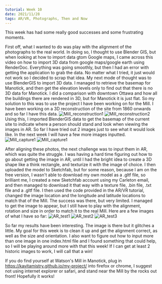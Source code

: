 ```yaml
---
tutorial: Week 10
date: 2021/11/28
tags: AR/VR, Photographs, Then and Now
---
```


This week has had some really good successes and some frustrating moments. 

First off, what I wanted to do was play with the alignment of the photographs to the real world. In doing so, I thought to use Blender GIS, but when looking at how to import data gtom Google maps, I came across this video on how to import 3D data from google maps/google earth using RenderDoc. Everything was going smoothly, but then I had an error with getting the application to grab the data. No matter what I tried, it just would not work so I decided to scrap that idea. 
My next mode of thought was to use BlenderGIS to import 3D data. I managed to retrieve the basemap for Manotick, and then get the elevation levels only to find out that there is no 3D data for Manotick. I did a comparison with downtown Ottawa and how all the buildings there are rendered in 3D, but for Manotick it is just flat. So my solution to this was to use the project I have been working on for the Mill. I have been working on a 3D reconstruction of the site from 1860 onwards and so far I have this data. ![Mill_reconstruction1](Mill_reconstruction1.jpg) ![Mill_reconstruction2](Mill_reconstruction2.jpg)
Using this, I imported BlenderGIS data to get the basemap of the current site to indicate where a person should stand and look when viewing the images in AR. So far I have tried out 2 images just to see what it would look like. In the next week I will have a few more images inputted. ![Mill_capture1](Mill_capture1.jpg) ![Mill_capture1](Mill_capture2.jpg)

After aligning these photos, the next challenge was to input them in AR, which was quite the struggle. I was having a hard time figuring out how to go about getting the image in AR, until I had the bright idea to create a 3D shape like a think rectangle, and texturize it with the image of choice. I then uploaded the model to Sketchfab, but for some reason, because I am on the free version, I wasn't able to download my own model as a .gltf file, so brilliant me, I created a new Sketchfab account using my Carleton email, and then managed to download it that way with a texture file, .bin file, .txt file and a .gltf file. I then used the code provided in the AR/VR tutorial, changed the image location and the longitude and latitude locations to match that of the Mill. The success was there, but very limited. I managed to get the image to appear, but I still have to play with the alignment, rotation and size in order to match it to the real Mill. Here are a few images of what I have so far: ![AR_test1](AR_test1.jpg)  ![AR_test2](AR_test2.jpg) ![AR_test3](AR_test3.jpg)

So far my results have been interesting. The image is there but it glitches a little. My goal for this week is to clean it up and get the alignment correct, as well as the size and orientation. I also want to figure out how to input more than one image in one index.html file and I found something that could help, so I will be playing around more with that this week! If I can get at least 2 historic images to work, I will call that a win!

If you do find yourself at Watson's Mill in Manotick, plug in https://kavitamistry.github.io/my-project/ into firefox or chrome, I suggest not using internet explorer or safari, and stand near the Mill by the rocks out front! Hopefully it works!

